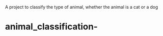 A project to classify the type of animal, whether the animal is a cat or a dog
# animal_classification-
